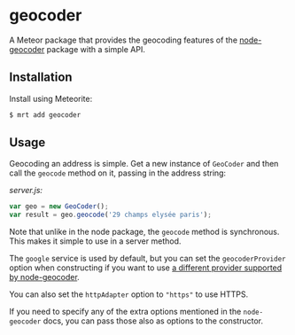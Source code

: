 geocoder
=========================

A Meteor package that provides the geocoding features of the [node-geocoder](https://github.com/nchaulet/node-geocoder) package with a simple API.

## Installation

Install using Meteorite:

```bash
$ mrt add geocoder
```

## Usage

Geocoding an address is simple. Get a new instance of `GeoCoder` and then call the `geocode` method on it, passing in the address string:

*server.js:*

```js
var geo = new GeoCoder();
var result = geo.geocode('29 champs elysée paris');
```

Note that unlike in the node package, the `geocode` method is synchronous. This makes it simple to use in a server method.

The `google` service is used by default, but you can set the `geocoderProvider` option when constructing if you want to use [a different provider supported by node-geocoder](https://github.com/nchaulet/node-geocoder#geocoder-provider).

You can also set the `httpAdapter` option to `"https"` to use HTTPS.

If you need to specify any of the extra options mentioned in the `node-geocoder` docs, you can pass those also as options to the constructor.
